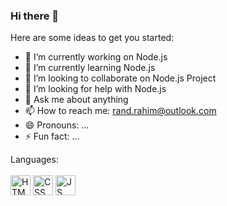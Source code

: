### Hi there 👋

<!--
**randrahim/randrahim** is a ✨ _special_ ✨ repository because its `README.md` (this file) appears on your GitHub profile. -->

Here are some ideas to get you started:

- 🔭 I’m currently working on Node.js
- 🌱 I’m currently learning Node.js
- 👯 I’m looking to collaborate on Node.js Project
- 🤔 I’m looking for help with Node.js
- 💬 Ask me about anything
- 📫 How to reach me: rand.rahim@outlook.com
- 😄 Pronouns: ...
- ⚡ Fun fact: ...


Languages:<br><br>
<img src="https://simpleicons.org/icons/html5.svg" alt="HTML" width="32" height="32">
<img src="https://simpleicons.org/icons/css3.svg" alt="CSS" width="32" height="32">
<img src="https://simpleicons.org/icons/java.svg" alt="JS" width="32" height="32">

